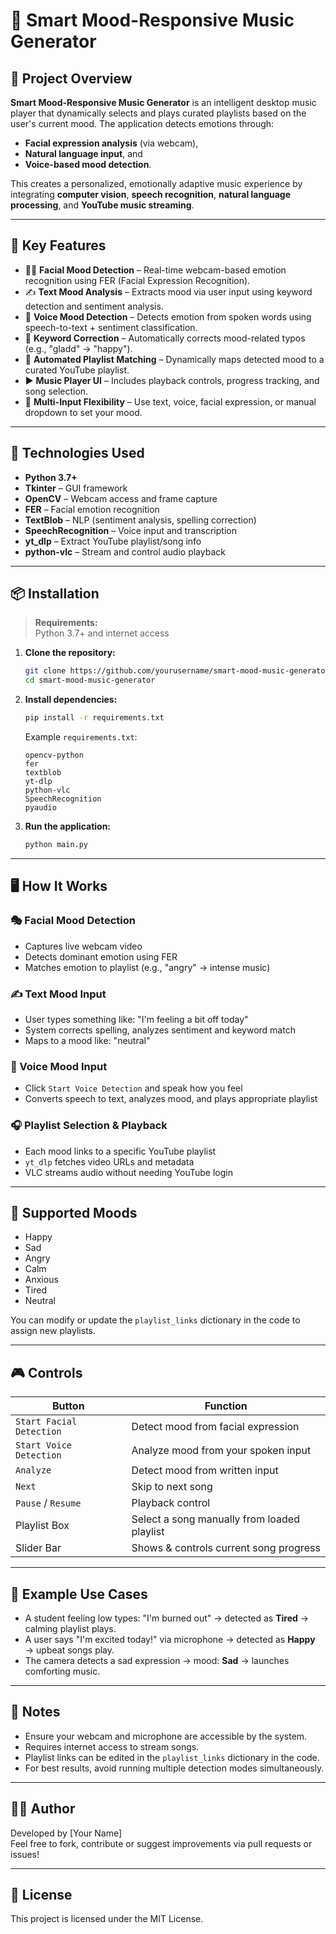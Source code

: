 # 🎵 Smart Mood-Responsive Music Generator

## 🧠 Project Overview

**Smart Mood-Responsive Music Generator** is an intelligent desktop music player that dynamically selects and plays curated playlists based on the user's current mood. The application detects emotions through:

- **Facial expression analysis** (via webcam),
- **Natural language input**, and
- **Voice-based mood detection**.

This creates a personalized, emotionally adaptive music experience by integrating **computer vision**, **speech recognition**, **natural language processing**, and **YouTube music streaming**.

---

## 🌟 Key Features

- 🧍‍♂️ **Facial Mood Detection** – Real-time webcam-based emotion recognition using FER (Facial Expression Recognition).
- ✍️ **Text Mood Analysis** – Extracts mood via user input using keyword detection and sentiment analysis.
- 🎤 **Voice Mood Detection** – Detects emotion from spoken words using speech-to-text + sentiment classification.
- 📝 **Keyword Correction** – Automatically corrects mood-related typos (e.g., "gladd" → "happy").
- 🎼 **Automated Playlist Matching** – Dynamically maps detected mood to a curated YouTube playlist.
- ▶️ **Music Player UI** – Includes playback controls, progress tracking, and song selection.
- 🧩 **Multi-Input Flexibility** – Use text, voice, facial expression, or manual dropdown to set your mood.

---

## 🧰 Technologies Used

- **Python 3.7+**
- **Tkinter** – GUI framework
- **OpenCV** – Webcam access and frame capture
- **FER** – Facial emotion recognition
- **TextBlob** – NLP (sentiment analysis, spelling correction)
- **SpeechRecognition** – Voice input and transcription
- **yt_dlp** – Extract YouTube playlist/song info
- **python-vlc** – Stream and control audio playback

---

## 📦 Installation

> **Requirements:**  
> Python 3.7+ and internet access

1. **Clone the repository:**
   ```bash
   git clone https://github.com/yourusername/smart-mood-music-generator.git
   cd smart-mood-music-generator
   ```

2. **Install dependencies:**
   ```bash
   pip install -r requirements.txt
   ```

   Example `requirements.txt`:
   ```
   opencv-python
   fer
   textblob
   yt-dlp
   python-vlc
   SpeechRecognition
   pyaudio
   ```

3. **Run the application:**
   ```bash
   python main.py
   ```

---

## 🖥️ How It Works

### 🎭 Facial Mood Detection
- Captures live webcam video
- Detects dominant emotion using FER
- Matches emotion to playlist (e.g., "angry" → intense music)

### ✍️ Text Mood Input
- User types something like: "I'm feeling a bit off today"
- System corrects spelling, analyzes sentiment and keyword match
- Maps to a mood like: "neutral"

### 🎤 Voice Mood Input
- Click `Start Voice Detection` and speak how you feel
- Converts speech to text, analyzes mood, and plays appropriate playlist

### 🎧 Playlist Selection & Playback
- Each mood links to a specific YouTube playlist
- `yt_dlp` fetches video URLs and metadata
- VLC streams audio without needing YouTube login

---

## 💬 Supported Moods

- Happy
- Sad
- Angry
- Calm
- Anxious
- Tired
- Neutral

You can modify or update the `playlist_links` dictionary in the code to assign new playlists.

---

## 🎮 Controls

| Button                | Function                                           |
|------------------------|----------------------------------------------------|
| `Start Facial Detection` | Detect mood from facial expression               |
| `Start Voice Detection`  | Analyze mood from your spoken input              |
| `Analyze`             | Detect mood from written input                     |
| `Next`                | Skip to next song                                  |
| `Pause` / `Resume`    | Playback control                                   |
| Playlist Box          | Select a song manually from loaded playlist        |
| Slider Bar            | Shows & controls current song progress             |

---

## 🧪 Example Use Cases

- A student feeling low types: "I'm burned out" → detected as **Tired** → calming playlist plays.
- A user says "I'm excited today!" via microphone → detected as **Happy** → upbeat songs play.
- The camera detects a sad expression → mood: **Sad** → launches comforting music.

---

## 📌 Notes

- Ensure your webcam and microphone are accessible by the system.
- Requires internet access to stream songs.
- Playlist links can be edited in the `playlist_links` dictionary in the code.
- For best results, avoid running multiple detection modes simultaneously.

---

## 🧑‍💻 Author

Developed by [Your Name]  
Feel free to fork, contribute or suggest improvements via pull requests or issues!

---

## 📜 License

This project is licensed under the MIT License.